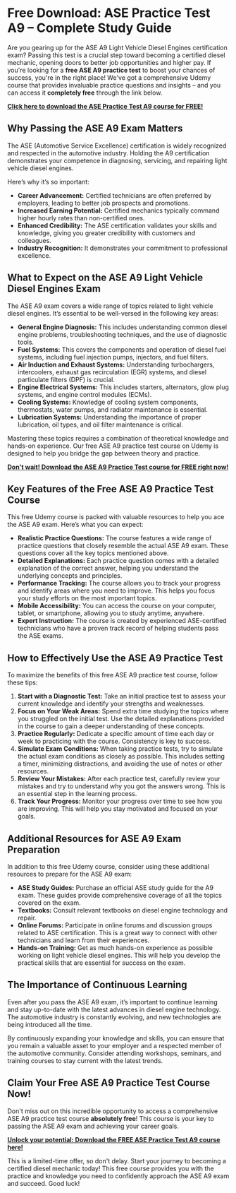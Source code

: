 # Free Download: ASE Practice Test A9 – Complete Study Guide

Are you gearing up for the ASE A9 Light Vehicle Diesel Engines certification exam? Passing this test is a crucial step toward becoming a certified diesel mechanic, opening doors to better job opportunities and higher pay. If you're looking for a **free ASE A9 practice test** to boost your chances of success, you're in the right place! We've got a comprehensive Udemy course that provides invaluable practice questions and insights – and you can access it **completely free** through the link below.

[**Click here to download the ASE Practice Test A9 course for FREE!**](https://udemywork.com/ase-practice-test-a9)

## Why Passing the ASE A9 Exam Matters

The ASE (Automotive Service Excellence) certification is widely recognized and respected in the automotive industry. Holding the A9 certification demonstrates your competence in diagnosing, servicing, and repairing light vehicle diesel engines.

Here’s why it’s so important:

*   **Career Advancement:** Certified technicians are often preferred by employers, leading to better job prospects and promotions.
*   **Increased Earning Potential:** Certified mechanics typically command higher hourly rates than non-certified ones.
*   **Enhanced Credibility:** The ASE certification validates your skills and knowledge, giving you greater credibility with customers and colleagues.
*   **Industry Recognition:** It demonstrates your commitment to professional excellence.

## What to Expect on the ASE A9 Light Vehicle Diesel Engines Exam

The ASE A9 exam covers a wide range of topics related to light vehicle diesel engines. It’s essential to be well-versed in the following key areas:

*   **General Engine Diagnosis:** This includes understanding common diesel engine problems, troubleshooting techniques, and the use of diagnostic tools.
*   **Fuel Systems:** This covers the components and operation of diesel fuel systems, including fuel injection pumps, injectors, and fuel filters.
*   **Air Induction and Exhaust Systems:** Understanding turbochargers, intercoolers, exhaust gas recirculation (EGR) systems, and diesel particulate filters (DPF) is crucial.
*   **Engine Electrical Systems:** This includes starters, alternators, glow plug systems, and engine control modules (ECMs).
*   **Cooling Systems:** Knowledge of cooling system components, thermostats, water pumps, and radiator maintenance is essential.
*   **Lubrication Systems:** Understanding the importance of proper lubrication, oil types, and oil filter maintenance is critical.

Mastering these topics requires a combination of theoretical knowledge and hands-on experience. Our free ASE A9 practice test course on Udemy is designed to help you bridge the gap between theory and practice.

[**Don't wait! Download the ASE A9 Practice Test course for FREE right now!**](https://udemywork.com/ase-practice-test-a9)

## Key Features of the Free ASE A9 Practice Test Course

This free Udemy course is packed with valuable resources to help you ace the ASE A9 exam. Here’s what you can expect:

*   **Realistic Practice Questions:** The course features a wide range of practice questions that closely resemble the actual ASE A9 exam. These questions cover all the key topics mentioned above.
*   **Detailed Explanations:** Each practice question comes with a detailed explanation of the correct answer, helping you understand the underlying concepts and principles.
*   **Performance Tracking:** The course allows you to track your progress and identify areas where you need to improve. This helps you focus your study efforts on the most important topics.
*   **Mobile Accessibility:** You can access the course on your computer, tablet, or smartphone, allowing you to study anytime, anywhere.
*   **Expert Instruction:** The course is created by experienced ASE-certified technicians who have a proven track record of helping students pass the ASE exams.

## How to Effectively Use the ASE A9 Practice Test

To maximize the benefits of this free ASE A9 practice test course, follow these tips:

1.  **Start with a Diagnostic Test:** Take an initial practice test to assess your current knowledge and identify your strengths and weaknesses.
2.  **Focus on Your Weak Areas:** Spend extra time studying the topics where you struggled on the initial test. Use the detailed explanations provided in the course to gain a deeper understanding of these concepts.
3.  **Practice Regularly:** Dedicate a specific amount of time each day or week to practicing with the course. Consistency is key to success.
4.  **Simulate Exam Conditions:** When taking practice tests, try to simulate the actual exam conditions as closely as possible. This includes setting a timer, minimizing distractions, and avoiding the use of notes or other resources.
5.  **Review Your Mistakes:** After each practice test, carefully review your mistakes and try to understand why you got the answers wrong. This is an essential step in the learning process.
6.  **Track Your Progress:** Monitor your progress over time to see how you are improving. This will help you stay motivated and focused on your goals.

## Additional Resources for ASE A9 Exam Preparation

In addition to this free Udemy course, consider using these additional resources to prepare for the ASE A9 exam:

*   **ASE Study Guides:** Purchase an official ASE study guide for the A9 exam. These guides provide comprehensive coverage of all the topics covered on the exam.
*   **Textbooks:** Consult relevant textbooks on diesel engine technology and repair.
*   **Online Forums:** Participate in online forums and discussion groups related to ASE certification. This is a great way to connect with other technicians and learn from their experiences.
*   **Hands-on Training:** Get as much hands-on experience as possible working on light vehicle diesel engines. This will help you develop the practical skills that are essential for success on the exam.

## The Importance of Continuous Learning

Even after you pass the ASE A9 exam, it’s important to continue learning and stay up-to-date with the latest advances in diesel engine technology. The automotive industry is constantly evolving, and new technologies are being introduced all the time.

By continuously expanding your knowledge and skills, you can ensure that you remain a valuable asset to your employer and a respected member of the automotive community. Consider attending workshops, seminars, and training courses to stay current with the latest trends.

## Claim Your Free ASE A9 Practice Test Course Now!

Don't miss out on this incredible opportunity to access a comprehensive ASE A9 practice test course **absolutely free**! This course is your key to passing the ASE A9 exam and achieving your career goals.

[**Unlock your potential: Download the FREE ASE Practice Test A9 course here!**](https://udemywork.com/ase-practice-test-a9)

This is a limited-time offer, so don't delay. Start your journey to becoming a certified diesel mechanic today! This free course provides you with the practice and knowledge you need to confidently approach the ASE A9 exam and succeed. Good luck!
